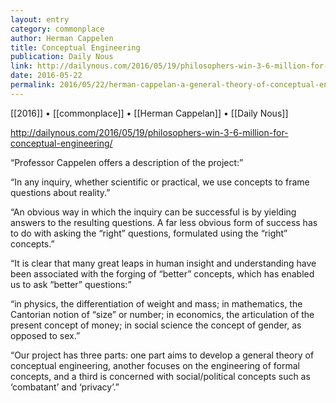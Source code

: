 ```yaml
---
layout: entry
category: commonplace
author: Herman Cappelen
title: Conceptual Engineering
publication: Daily Nous
link: http://dailynous.com/2016/05/19/philosophers-win-3-6-million-for-conceptual-engineering/
date: 2016-05-22
permalink: 2016/05/22/herman-cappelan-a-general-theory-of-conceptual-engineering
---
```


[[2016]] • [[commonplace]] • [[Herman Cappelan]] • [[Daily Nous]]

http://dailynous.com/2016/05/19/philosophers-win-3-6-million-for-conceptual-engineering/

“Professor Cappelen offers a description of the project:”

“In any inquiry, whether scientific or practical, we use concepts to frame questions about reality.”

“An obvious way in which the inquiry can be successful is by yielding answers to the resulting questions. A far less obvious form of success has to do with asking the “right” questions, formulated using the “right” concepts.”

“It is clear that many great leaps in human insight and understanding have been associated with the forging of “better” concepts, which has enabled us to ask “better” questions:”

“in physics, the differentiation of weight and mass; in mathematics, the Cantorian notion of “size” or number; in economics, the articulation of the present concept of money; in social science the concept of gender, as opposed to sex.”

“Our project has three parts: one part aims to develop a general theory of conceptual engineering, another focuses on the engineering of formal concepts, and a third is concerned with social/political concepts such as ‘combatant’ and ‘privacy’.”
